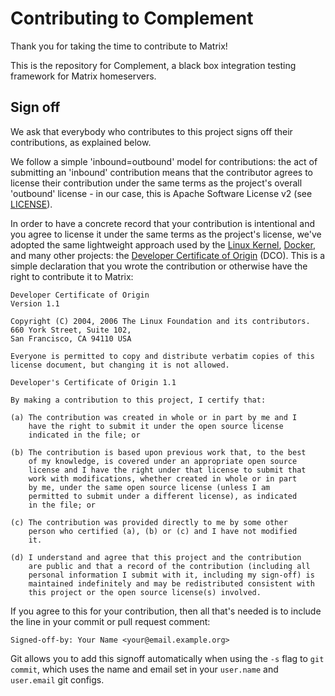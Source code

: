 # Contributing to Complement

Thank you for taking the time to contribute to Matrix!

This is the repository for Complement, a black box integration testing framework for Matrix homeservers.

## Sign off

We ask that everybody who contributes to this project signs off their contributions, as explained below.

We follow a simple 'inbound=outbound' model for contributions: the act of submitting an 'inbound' contribution means that the contributor agrees to license their contribution under the same terms as the project's overall 'outbound' license - in our case, this is Apache Software License v2 (see [LICENSE](./LICENSE)).

In order to have a concrete record that your contribution is intentional and you agree to license it under the same terms as the project's license, we've adopted the same lightweight approach used by the [Linux Kernel](https://www.kernel.org/doc/html/latest/process/submitting-patches.html), [Docker](https://github.com/docker/docker/blob/master/CONTRIBUTING.md), and many other projects: the [Developer Certificate of Origin](https://developercertificate.org/) (DCO). This is a simple declaration that you wrote the contribution or otherwise have the right to contribute it to Matrix:

```
Developer Certificate of Origin
Version 1.1

Copyright (C) 2004, 2006 The Linux Foundation and its contributors.
660 York Street, Suite 102,
San Francisco, CA 94110 USA

Everyone is permitted to copy and distribute verbatim copies of this
license document, but changing it is not allowed.

Developer's Certificate of Origin 1.1

By making a contribution to this project, I certify that:

(a) The contribution was created in whole or in part by me and I
    have the right to submit it under the open source license
    indicated in the file; or

(b) The contribution is based upon previous work that, to the best
    of my knowledge, is covered under an appropriate open source
    license and I have the right under that license to submit that
    work with modifications, whether created in whole or in part
    by me, under the same open source license (unless I am
    permitted to submit under a different license), as indicated
    in the file; or

(c) The contribution was provided directly to me by some other
    person who certified (a), (b) or (c) and I have not modified
    it.

(d) I understand and agree that this project and the contribution
    are public and that a record of the contribution (including all
    personal information I submit with it, including my sign-off) is
    maintained indefinitely and may be redistributed consistent with
    this project or the open source license(s) involved.
```

If you agree to this for your contribution, then all that's needed is to include the line in your commit or pull request comment:

```
Signed-off-by: Your Name <your@email.example.org>
```

Git allows you to add this signoff automatically when using the `-s` flag to `git commit`, which uses the name and email set in your `user.name` and `user.email` git configs.